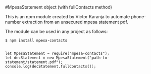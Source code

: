 #MpesaStatement object (with fullContacts method)

This is an npm module created by Victor Karanja to automate phone-number extraction from an unsecured mpesa statement pdf.

The module can be used in any project as follows:

```
$ npm install mpesa-contacts


let MpesaStatement = require("mpesa-contacts");
let decStatement = new MpesaStatement("path-to-statement/statement.pdf");
console.log(decStatement.fullContacts());

```
